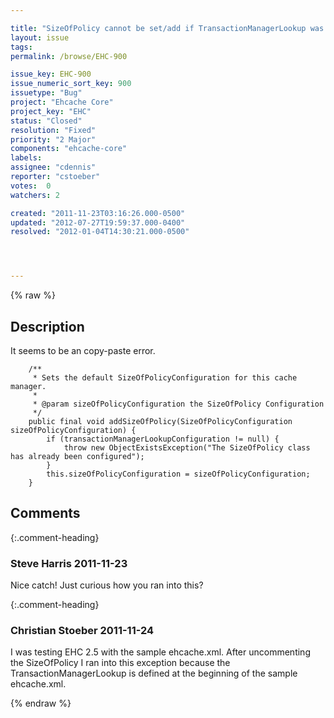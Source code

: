 ```yaml
---

title: "SizeOfPolicy cannot be set/add if TransactionManagerLookup was previously set/add"
layout: issue
tags: 
permalink: /browse/EHC-900

issue_key: EHC-900
issue_numeric_sort_key: 900
issuetype: "Bug"
project: "Ehcache Core"
project_key: "EHC"
status: "Closed"
resolution: "Fixed"
priority: "2 Major"
components: "ehcache-core"
labels: 
assignee: "cdennis"
reporter: "cstoeber"
votes:  0
watchers: 2

created: "2011-11-23T03:16:26.000-0500"
updated: "2012-07-27T19:59:37.000-0400"
resolved: "2012-01-04T14:30:21.000-0500"




---
```


{% raw %}

## Description

<div markdown="1" class="description">

It seems to be an copy-paste error.


```
    /**
     * Sets the default SizeOfPolicyConfiguration for this cache manager.
     *
     * @param sizeOfPolicyConfiguration the SizeOfPolicy Configuration
     */
    public final void addSizeOfPolicy(SizeOfPolicyConfiguration sizeOfPolicyConfiguration) {
        if (transactionManagerLookupConfiguration != null) {
            throw new ObjectExistsException("The SizeOfPolicy class has already been configured");
        }
        this.sizeOfPolicyConfiguration = sizeOfPolicyConfiguration;
    }
```



</div>

## Comments


{:.comment-heading}
### **Steve Harris** <span class="date">2011-11-23</span>

<div markdown="1" class="comment">

Nice catch! Just curious how you ran into this?

</div>


{:.comment-heading}
### **Christian Stoeber** <span class="date">2011-11-24</span>

<div markdown="1" class="comment">

I was testing EHC 2.5 with the sample ehcache.xml. After uncommenting the SizeOfPolicy I ran into this exception because the TransactionManagerLookup is defined at the beginning of the sample ehcache.xml.


</div>



{% endraw %}
